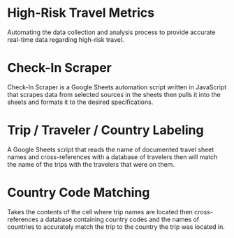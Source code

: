 # High-Risk Travel Metrics
 Automating the data collection and analysis process to provide accurate real-time data regarding high-risk travel. 


# Check-In Scraper
Check-In Scraper is a Google Sheets automation script written in JavaScript that scrapes data from selected sources in the sheets then pulls it into the sheets and formats it to the desired specifications.

# Trip / Traveler / Country Labeling 
A Google Sheets script that reads the name of documented travel sheet names and cross-references with a database of travelers then will match the name of the trips with the travelers that were on them.

# Country Code Matching 
Takes the contents of the cell where trip names are located then cross-references a database containing country codes and the names of countries to accurately match the trip to the country the trip was located in.

